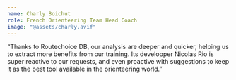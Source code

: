 ```yaml
---
name: Charly Boichut
role: French Orienteering Team Head Coach
image: "@assets/charly.avif"
---
```


“Thanks to Routechoice DB, our analysis are deeper and quicker, helping us to extract more benefits from our training. Its developper Nicolas Rio is super reactive to our requests, and even proactive with suggestions to keep it as the best tool available in the orienteering world.”
